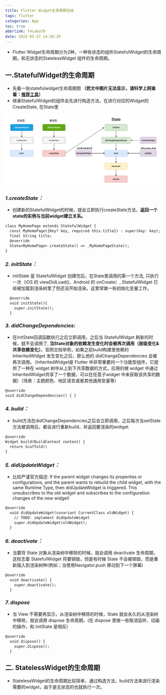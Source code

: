 ```yaml
---
title: Flutter Widget生命周期总结
tags: flutter
categories: App
toc: true
abbrlink: f4ca6a79
date: 2022-05-27 14:26:29
---
```


- Flutter Widget生命周期分为2种，一种有状态的组件StatefulWidget的生命周期，和无状态的StatelessWidget 组件的生命周期。

## 一.StatefulWidget的生命周期

-  先看一张statefulwidget生命周期图 **（若文中图片无法显示，请科学上网查看：[推荐工具](https://order.yizhihongxing.network/aff.php?aff=12299)）**
-  继承StatefulWidget的组件会先进行构造方法，在进行对应的Widget的CreateState, 在State里

![](https://raw.githubusercontent.com/zhulg/allpic/master/flutter_widgetlifecycle.png)


### *1.createState：*
- 创建新的StatefulWidget的时候，就会立即执行createState方法，**返回一个state的实例与当前widget建立关系。**

```
class MyHomePage extends StatefulWidget {
  const MyHomePage({Key? key, required this.title}) : super(key: key);
  final String title;
  @override
  State<MyHomePage> createState() => _MyHomePageState();
}
```

### *2. initState：*
-  initState 是 StatefulWidget 创建完后，在State里调用的第一个方法, 只执行一次（iOS 的 viewDidLoad()、Android 的 onCreate）, StatefulWidget 已经被加载到渲染树里了但还没开始渲染，这里常做一些初始化变量工作。

```
  @override
  void initState(){
    super.initState();
  }

```

### *3. didChangeDependencies:*
- 在initState回调函数执行之后立即调用，之后当 StatefulWidget 刷新的时候，就不会调用了, **当State对象的依赖发生变化时会被再次调用（层级变化&共享依赖变化）**。官网文档举例，如果之前build构建里依赖的 InheritedWidget 发生变化之后，那么他的 didChangeDependencies 会被再次调用。（InheritedWidget是 Flutter 中非常重要的一个功能型组件，它提供了一种在 widget 树中从上到下共享数据的方式，应用的根 widget 中通过InheritedWidget共享了一个数据，可以在任意子widget 中来获取该共享的数据）（场景：主题颜色、地区语言或者其他通用变量等）

```
@override
void didChangeDependencies() { }
```

### *4. build：*
- build方法在didChangeDependencies之后会立即调用，之后每次当setState方法被调用后，都会进行重新build，并返回要渲染的widiget 

```
@override
Widget build(BuildContext context) {
  return Scaffold()
}
```

### *5. didUpdateWidget：*

- 比较严谨官方描述:  If the parent widget changes its properties or configurations, and the parent wants to rebuild the child widget, with the same Runtime Type, then didUpdateWidget is triggered. This unsubscribes to the old widget and subscribes to the configuration changes of the new widget! 

```
@override
  void didUpdateWidget(covariant CurrentClass oldWidget) {
    // TODO: implement didUpdateWidget
    super.didUpdateWidget(oldWidget);
  }
```
### *6.  deactivate：*

- 当要将 State 对象从渲染树中移除的时候，就会调用 deactivate 生命周期，这标志着 StatefulWidget 将要销毁，但是有时候 State 不会被销毁，而是重新插入到渲染树种(例如；当使用Navigator.push 移动到下一个屏幕)

```
@override
  void deactivate() {
    super.deactivate();
  }
```
### *7. dispose*
- 当 View 不需要再显示，从渲染树中移除的时候，State 就会永久的从渲染树中移除，就会调用 dispose 生命周期，(在 dispose 里做一些取消监听、动画的操作，和 initState 是相反)

```
@override
  void dispose() {
    super.dispose();
  }
```
## 二. StatelessWidget的生命周期
- StatelessWidget的生命周期比较简单，通过构造方法，build方法来进行渲染需要的widget，由于是无状态的也就执行一次。
